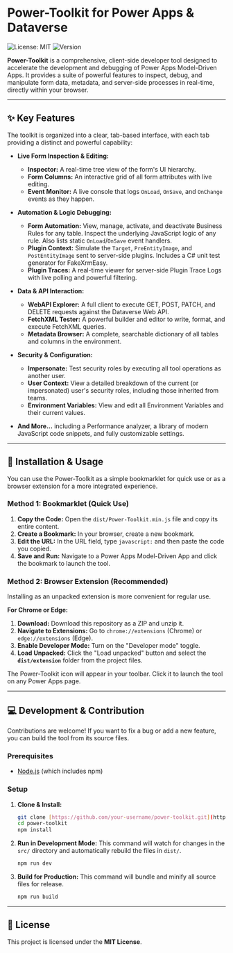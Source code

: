 # Power-Toolkit for Power Apps & Dataverse

![License: MIT](https://img.shields.io/badge/License-MIT-yellow.svg)
![Version](https://img.shields.io/badge/version-21.0.0-blue.svg)

**Power-Toolkit** is a comprehensive, client-side developer tool designed to accelerate the development and debugging of Power Apps Model-Driven Apps. It provides a suite of powerful features to inspect, debug, and manipulate form data, metadata, and server-side processes in real-time, directly within your browser.

---

## ✨ Key Features

The toolkit is organized into a clear, tab-based interface, with each tab providing a distinct and powerful capability:

* **Live Form Inspection & Editing:**
    * **Inspector:** A real-time tree view of the form's UI hierarchy.
    * **Form Columns:** An interactive grid of all form attributes with live editing.
    * **Event Monitor:** A live console that logs `OnLoad`, `OnSave`, and `OnChange` events as they happen.

* **Automation & Logic Debugging:**
    * **Form Automation:** View, manage, activate, and deactivate Business Rules for any table. Inspect the underlying JavaScript logic of any rule. Also lists static `OnLoad`/`OnSave` event handlers.
    * **Plugin Context:** Simulate the `Target`, `PreEntityImage`, and `PostEntityImage` sent to server-side plugins. Includes a C# unit test generator for FakeXrmEasy.
    * **Plugin Traces:** A real-time viewer for server-side Plugin Trace Logs with live polling and powerful filtering.

* **Data & API Interaction:**
    * **WebAPI Explorer:** A full client to execute GET, POST, PATCH, and DELETE requests against the Dataverse Web API.
    * **FetchXML Tester:** A powerful builder and editor to write, format, and execute FetchXML queries.
    * **Metadata Browser:** A complete, searchable dictionary of all tables and columns in the environment.

* **Security & Configuration:**
    * **Impersonate:** Test security roles by executing all tool operations as another user.
    * **User Context:** View a detailed breakdown of the current (or impersonated) user's security roles, including those inherited from teams.
    * **Environment Variables:** View and edit all Environment Variables and their current values.

* **And More...** including a Performance analyzer, a library of modern JavaScript code snippets, and fully customizable settings.

---

## 🚀 Installation & Usage

You can use the Power-Toolkit as a simple bookmarklet for quick use or as a browser extension for a more integrated experience.

### Method 1: Bookmarklet (Quick Use)

1.  **Copy the Code:** Open the `dist/Power-Toolkit.min.js` file and copy its entire content.
2.  **Create a Bookmark:** In your browser, create a new bookmark.
3.  **Edit the URL:** In the URL field, type `javascript:` and then paste the code you copied.
4.  **Save and Run:** Navigate to a Power Apps Model-Driven App and click the bookmark to launch the tool.

### Method 2: Browser Extension (Recommended)

Installing as an unpacked extension is more convenient for regular use.

**For Chrome or Edge:**
1.  **Download:** Download this repository as a ZIP and unzip it.
2.  **Navigate to Extensions:** Go to `chrome://extensions` (Chrome) or `edge://extensions` (Edge).
3.  **Enable Developer Mode:** Turn on the "Developer mode" toggle.
4.  **Load Unpacked:** Click the "Load unpacked" button and select the **`dist/extension`** folder from the project files.

The Power-Toolkit icon will appear in your toolbar. Click it to launch the tool on any Power Apps page.

---

## 💻 Development & Contribution

Contributions are welcome! If you want to fix a bug or add a new feature, you can build the tool from its source files.

### Prerequisites
* [Node.js](https://nodejs.org/) (which includes npm)

### Setup
1.  **Clone & Install:**
    ```bash
    git clone [https://github.com/your-username/power-toolkit.git](https://github.com/your-username/power-toolkit.git)
    cd power-toolkit
    npm install
    ```
2.  **Run in Development Mode:** This command will watch for changes in the `src/` directory and automatically rebuild the files in `dist/`.
    ```bash
    npm run dev
    ```
3.  **Build for Production:** This command will bundle and minify all source files for release.
    ```bash
    npm run build
    ```
---

## 📜 License

This project is licensed under the **MIT License**.